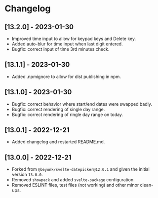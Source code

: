 # Changelog

## [13.2.0] - 2023-01-30

-   Improved time input to allow for keypad keys and Delete key.
-   Added auto-blur for time input when last digit entered.
-   Bugfix: correct input of time 3rd minutes check.

## [13.1.1] - 2023-01-30

-   Added .npmignore to allow for dist publishing in npm.

## [13.1.0] - 2023-01-30

-   Bugfix: correct behavior where start/end dates were swapped badly.
-   Bugfix: correct rendering of single day range.
-   Bugfix: correct rendering of ringle day range on today.

## [13.0.1] - 2022-12-21

-   Added changelog and restarted README.md.

## [13.0.0] - 2022-12-21

-   Forked from `@beyonk/svelte-datepicker@12.0.1` and given the initial version `13.0.0`.
-   Removed `showpack` and added `svelte-package` configuration.
-   Removed ESLINT files, test files (not working) and other minor clean-ups.

